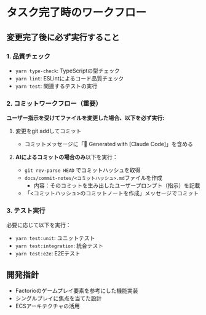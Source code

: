 # タスク完了時のワークフロー

## 変更完了後に必ず実行すること

### 1. 品質チェック
- `yarn type-check`: TypeScriptの型チェック
- `yarn lint`: ESLintによるコード品質チェック
- `yarn test`: 関連するテストの実行

### 2. コミットワークフロー（重要）

**ユーザー指示を受けてファイルを変更した場合、以下を必ず実行:**

1. 変更をgit addしてコミット
   - コミットメッセージに「🤖 Generated with [Claude Code]」を含める
   
2. **AIによるコミットの場合のみ**以下を実行：
   - `git rev-parse HEAD` でコミットハッシュを取得
   - `docs/commit-notes/<コミットハッシュ>.md`ファイルを作成
     - 内容：そのコミットを生み出したユーザープロンプト（指示）を記載
   - 「<コミットハッシュ>のコミットノートを作成」メッセージでコミット

### 3. テスト実行
必要に応じて以下を実行：
- `yarn test:unit`: ユニットテスト
- `yarn test:integration`: 統合テスト  
- `yarn test:e2e`: E2Eテスト

## 開発指針
- Factorioのゲームプレイ要素を参考にした機能実装
- シングルプレイに焦点を当てた設計
- ECSアーキテクチャの活用